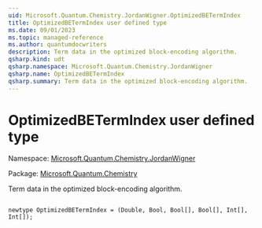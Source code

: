 ```yaml
---
uid: Microsoft.Quantum.Chemistry.JordanWigner.OptimizedBETermIndex
title: OptimizedBETermIndex user defined type
ms.date: 09/01/2023
ms.topic: managed-reference
ms.author: quantumdocwriters
description: Term data in the optimized block-encoding algorithm.
qsharp.kind: udt
qsharp.namespace: Microsoft.Quantum.Chemistry.JordanWigner
qsharp.name: OptimizedBETermIndex
qsharp.summary: Term data in the optimized block-encoding algorithm.
---
```


# OptimizedBETermIndex user defined type

Namespace: [Microsoft.Quantum.Chemistry.JordanWigner](xref:Microsoft.Quantum.Chemistry.JordanWigner)

Package: [Microsoft.Quantum.Chemistry](https://nuget.org/packages/Microsoft.Quantum.Chemistry)


Term data in the optimized block-encoding algorithm.

```qsharp

newtype OptimizedBETermIndex = (Double, Bool, Bool[], Bool[], Int[], Int[]);
```

